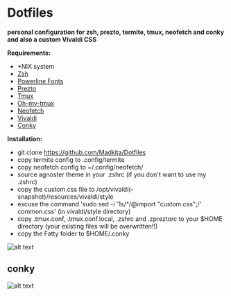 # Dotfiles

**personal configuration for zsh, prezto, termite, tmux, neofetch and conky and also a custom Vivaldi CSS**

**Requirements:**
- \*NIX system 
- [Zsh](https://github.com/robbyrussell/oh-my-zsh/wiki/Installing-ZSH)
- [Powerline Fonts](https://github.com/powerline/fonts)
- [Prezto](https://github.com/sorin-ionescu/prezto)
- [Tmux](https://github.com/tmux/tmux)
- [Oh-my-tmux](https://github.com/gpakosz/.tmux)
- [Neofetch](https://github.com/dylanaraps/neofetch/wiki/Installation)
- [Vivaldi](https://vivaldi.net)
- [Conky](https://github.com/brndnmtthws/conky) 

**Installation:**
- git clone https://github.com/Madkita/Dotfiles
- copy termite config to .config/termite
- copy neofetch config to ~/.config/neofetch/
- source agnoster theme in your .zshrc (if you don't want to use my .zshrc)
- copy the custom.css file to /opt/vivaldi(-snapshot)/resources/vivaldi/style
- excuse the command 'sudo sed -i '1s/^/@import "custom.css";/' common.css' (in vivaldi/style directory)
- copy .tmux.conf, .tmux.conf.local, .zshrc and .zpreztorc to your $HOME directory (your existing files will be overwritten!!)
- copy the Fatty folder to $HOME/.conky



![alt text](https://raw.githubusercontent.com/Madkita/Dotfiles/master/Screenshot.png)



## conky


![alt text](https://raw.githubusercontent.com/Madkita/Dotfiles/master/Fatty/preview.png)